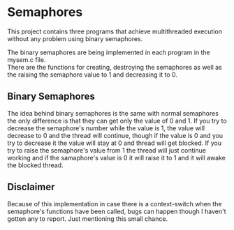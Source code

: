 # Semaphores

This project contains three programs that achieve multithreaded execution without any problem using binary semaphores.

The binary semaphores are being implemented in each program in the mysem.c file.<br>
There are the functions for creating, destroying the semaphores as well as the raising the semaphore value to 1 and decreasing it to 0. 

## Binary Semaphores 

The idea behind binary semaphores is the same with normal semaphores the only difference is that they can get only the value of 0 and 1. If you try to decrease the semaphore's number while the value is 1, the value will decrease to 0 and the thread will continue, though if the value is 0 and you try to decrease it the value will stay at 0 and thread will get blocked. If you try to raise the semaphore's value from 1 the thread will just continue working and if the samaphore's value is 0 it will raise it to 1 and it will awake the blocked thread.

## Disclaimer
Because of this implementation in case there is a context-switch when the semaphore's functions have been called, bugs can happen though I haven't gotten any to report. Just mentioning this small chance.  
